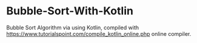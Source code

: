 # Bubble-Sort-With-Kotlin
Bubble Sort Algorithm via using Kotlin, compiled with https://www.tutorialspoint.com/compile_kotlin_online.php online compiler.

